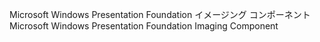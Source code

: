 <span data-ttu-id="fad5a-101">Microsoft Windows Presentation Foundation イメージング コンポーネント</span><span class="sxs-lookup"><span data-stu-id="fad5a-101">Microsoft Windows Presentation Foundation Imaging Component</span></span>